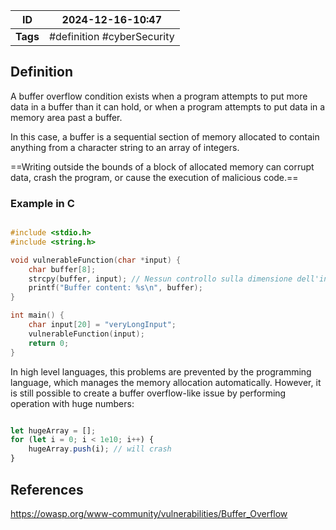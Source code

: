 | ID       | 2024-12-16-10:47            |
| -------- | --------------------------- |
| **Tags** | #definition #cyberSecurity  |
## Definition

A buffer overflow condition exists when a program attempts to put more data in a  buffer than it can hold, or when a program attempts to put data in a memory area past a buffer.

In this case, a buffer is a sequential section of memory allocated to contain anything from a character string to an array of integers. 

==Writing outside the bounds of a block of allocated memory can corrupt data, crash the program, or cause the execution of malicious code.==

### Example in C

```C

#include <stdio.h>
#include <string.h>

void vulnerableFunction(char *input) {
    char buffer[8];
    strcpy(buffer, input); // Nessun controllo sulla dimensione dell'input
    printf("Buffer content: %s\n", buffer);
}

int main() {
    char input[20] = "veryLongInput";
    vulnerableFunction(input);
    return 0;
}

```

In high level languages, this problems are prevented by the programming language, which manages the memory allocation automatically. However, it is still possible to create a buffer overflow-like issue by performing operation with huge numbers:

```JavaScript

let hugeArray = [];
for (let i = 0; i < 1e10; i++) {
    hugeArray.push(i); // will crash
}

```
## References
https://owasp.org/www-community/vulnerabilities/Buffer_Overflow